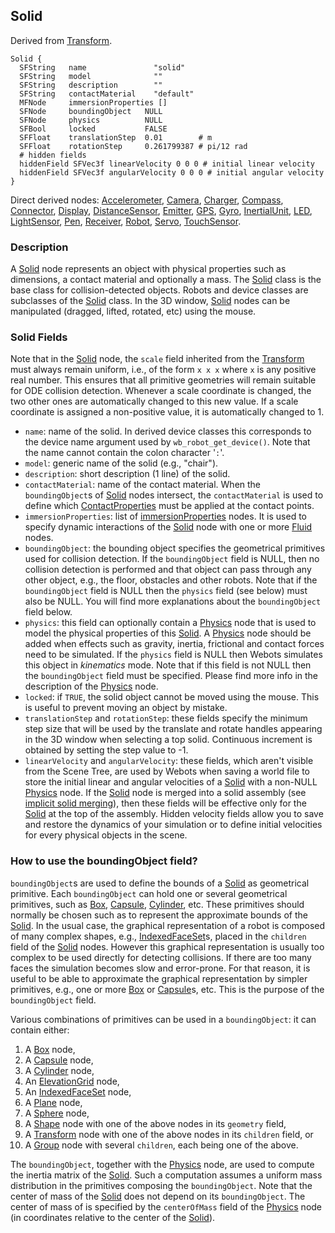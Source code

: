 ## Solid

Derived from [Transform](transform.md#transform).

```
Solid {
  SFString   name               "solid"
  SFString   model              ""
  SFString   description        ""
  SFString   contactMaterial    "default"
  MFNode     immersionProperties []
  SFNode     boundingObject   NULL
  SFNode     physics          NULL
  SFBool     locked           FALSE
  SFFloat    translationStep  0.01        # m
  SFFloat    rotationStep     0.261799387 # pi/12 rad
  # hidden fields
  hiddenField SFVec3f linearVelocity 0 0 0 # initial linear velocity
  hiddenField SFVec3f angularVelocity 0 0 0 # initial angular velocity
}
```

Direct derived nodes: [Accelerometer](accelerometer.md#accelerometer),
[Camera](camera.md#camera), [Charger](charger.md#charger),
[Compass](compass.md#compass), [Connector](connector.md#connector),
[Display](display.md#display),
[DistanceSensor](distancesensor.md#distancesensor),
[Emitter](emitter.md#emitter), [GPS](gps.md#gps), [Gyro](gyro.md#gyro),
[InertialUnit](inertialunit.md#inertialunit), [LED](led.md#led),
[LightSensor](lightsensor.md#lightsensor), [Pen](pen.md#pen),
[Receiver](receiver.md#receiver), [Robot](robot.md#robot),
[Servo](servo.md#servo), [TouchSensor](touchsensor.md#touchsensor).

### Description

A [Solid](solid.md#solid) node represents an object with physical properties
such as dimensions, a contact material and optionally a mass. The
[Solid](solid.md#solid) class is the base class for collision-detected objects.
Robots and device classes are subclasses of the [Solid](solid.md#solid) class.
In the 3D window, [Solid](solid.md#solid) nodes can be manipulated (dragged,
lifted, rotated, etc) using the mouse.

### Solid Fields

Note that in the [Solid](solid.md#solid) node, the `scale` field inherited from
the [Transform](transform.md#transform) must always remain uniform, i.e., of the
form `x x x` where `x` is any positive real number. This ensures that all
primitive geometries will remain suitable for ODE collision detection. Whenever
a scale coordinate is changed, the two other ones are automatically changed to
this new value. If a scale coordinate is assigned a non-positive value, it is
automatically changed to 1.

- `name`: name of the solid. In derived device classes this corresponds to the
device name argument used by `wb_robot_get_device()`. Note that the name cannot
contain the colon character '`:`'.
- `model`: generic name of the solid (e.g., "chair").
- `description`: short description (1 line) of the solid.
- `contactMaterial`: name of the contact material. When the `boundingObject`s of
[Solid](solid.md#solid) nodes intersect, the `contactMaterial` is used to define
which [ContactProperties](contactproperties.md#contactproperties) must be
applied at the contact points.
- `immersionProperties`: list of [
immersionProperties](immersionproperties.md#immersionproperties) nodes. It is
used to specify dynamic interactions of the [Solid](solid.md#solid) node with
one or more [Fluid](fluid.md#fluid) nodes.
- `boundingObject`: the bounding object specifies the geometrical primitives used
for collision detection. If the `boundingObject` field is NULL, then no
collision detection is performed and that object can pass through any other
object, e.g., the floor, obstacles and other robots. Note that if the
`boundingObject` field is NULL then the `physics` field (see below) must also be
NULL. You will find more explanations about the `boundingObject` field below.
- `physics`: this field can optionally contain a [Physics](physics.md#physics)
node that is used to model the physical properties of this
[Solid](solid.md#solid). A [Physics](physics.md#physics) node should be added
when effects such as gravity, inertia, frictional and contact forces need to be
simulated. If the `physics` field is NULL then Webots simulates this object in
*kinematics* mode. Note that if this field is not NULL then the `boundingObject`
field must be specified. Please find more info in the description of the
[Physics](physics.md#physics) node.
- `locked`: if `TRUE`, the solid object cannot be moved using the mouse. This is
useful to prevent moving an object by mistake.
- `translationStep` and `rotationStep`: these fields specify the minimum step size
that will be used by the translate and rotate handles appearing in the 3D window
when selecting a top solid. Continuous increment is obtained by setting the step
value to -1.
- `linearVelocity` and `angularVelocity`: these fields, which aren't visible from
the Scene Tree, are used by Webots when saving a world file to store the initial
linear and angular velocities of a [Solid](solid.md#solid) with a non-NULL
[Physics](physics.md#physics) node. If the [Solid](solid.md#solid) node is
merged into a solid assembly (see [implicit solid
merging](physics.md#implicit-solid-merging-and-joints)), then these fields will
be effective only for the [Solid](solid.md#solid) at the top of the assembly.
Hidden velocity fields allow you to save and restore the dynamics of your
simulation or to define initial velocities for every physical objects in the
scene.

### How to use the boundingObject field?

`boundingObject`s are used to define the bounds of a [Solid](solid.md#solid) as
geometrical primitive. Each `boundingObject` can hold one or several geometrical
primitives, such as [Box](box.md#box), [Capsule](capsule.md#capsule),
[Cylinder](cylinder.md#cylinder), etc. These primitives should normally be
chosen such as to represent the approximate bounds of the
[Solid](solid.md#solid). In the usual case, the graphical representation of a
robot is composed of many complex shapes, e.g.,
[IndexedFaceSet](indexedfaceset.md#indexedfaceset)s, placed in the `children`
field of the [Solid](solid.md#solid) nodes. However this graphical
representation is usually too complex to be used directly for detecting
collisions. If there are too many faces the simulation becomes slow and
error-prone. For that reason, it is useful to be able to approximate the
graphical representation by simpler primitives, e.g., one or more
[Box](box.md#box) or [Capsule](capsule.md#capsule)s, etc. This is the purpose of
the `boundingObject` field.

Various combinations of primitives can be used in a `boundingObject`: it can
contain either:

1. A [Box](box.md#box) node,
2. A [Capsule](capsule.md#capsule) node,
3. A [Cylinder](cylinder.md#cylinder) node,
4. An [ElevationGrid](elevationgrid.md#elevationgrid) node,
5. An [IndexedFaceSet](indexedfaceset.md#indexedfaceset) node,
6. A [Plane](plane.md#plane) node,
7. A [Sphere](sphere.md#sphere) node,
8. A [Shape](shape.md#shape) node with one of the above nodes in its `geometry`
field,
9. A [Transform](transform.md#transform) node with one of the above nodes in its
`children` field, or
10. A [Group](group.md#group) node with several `children`, each being one of the
above.

The `boundingObject`, together with the [Physics](physics.md#physics) node, are
used to compute the inertia matrix of the [Solid](solid.md#solid). Such a
computation assumes a uniform mass distribution in the primitives composing the
`boundingObject`. Note that the center of mass of the [Solid](solid.md#solid)
does not depend on its `boundingObject`. The center of mass of is specified by
the `centerOfMass` field of the [Physics](physics.md#physics) node (in
coordinates relative to the center of the [Solid](solid.md#solid)).

